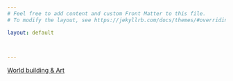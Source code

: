 ```yaml
---
# Feel free to add content and custom Front Matter to this file.
# To modify the layout, see https://jekyllrb.com/docs/themes/#overriding-theme-defaults

layout: default



---
```


[World building & Art](/posts/2024/10/06/post.html)